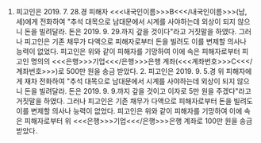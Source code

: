1. 피고인은 2019. 7. 28.경 피해자 <<<내국인이름>>>B<<</내국인이름>>>(남, 세)에게 전화하여 "추석 대목으로 남대문에서 시계를 사야하는데 외상이 되지 않으니 돈을 빌려달라. 돈은 2019. 9. 29.까지 갚을 것이다"라고 거짓말을 하였다. 그러나 피고인은 기존 채무가 다액으로 피해자로부터 돈을 빌려도 이를 변제할 의사나 능력이 없었다.
피고인은 위와 같이 피해자를 기망하여 이에 속은 피해자로부터 피고인 명의의 <<<은행>>>기업<<</은행>>>은행 계좌(<<<계좌번호>>>C<<</계좌번호>>>)로 500만 원을 송금 받았다. 2. 피고인은 2019. 9. 5.경 위 피해자에게 재차 전화하여 "추석 대목으로 남대문에서 시계를 사야하는데 외상이 되지 않으니 돈을 빌려달라. 돈은 2019. 9. 9.까지 갚을 것이고 이자로 5만 원을 주겠다"라고 거짓말을 하였다. 그러나 피고인은 기존 채무가 다액으로 피해자로부터 돈을 빌려도 이를 변제할 의사나 능력이 없었다.
피고인은 위와 같이 피해자를 기망하여 이에 속은 피해자로부터 위 <<<은행>>>기업<<</은행>>>은행 계좌로 100만 원을 송금 받았다.